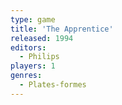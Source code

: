 ```yaml
---
type: game
title: 'The Apprentice'
released: 1994
editors: 
  - Philips
players: 1
genres:
  - Plates-formes
---
```

